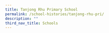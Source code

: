 ```yaml
---
title: Tanjong Rhu Primary School
permalink: /school-histories/tanjong-rhu-pri/
description: ""
third_nav_title: Schools
---
```




